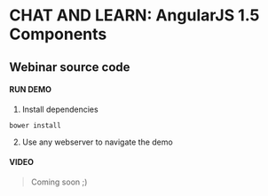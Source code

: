 # CHAT AND LEARN: AngularJS 1.5 Components
## Webinar source code

#### RUN DEMO

1) Install dependencies

```
bower install
```

2) Use any webserver to navigate the demo
  

#### VIDEO

> Coming soon ;) 
   
